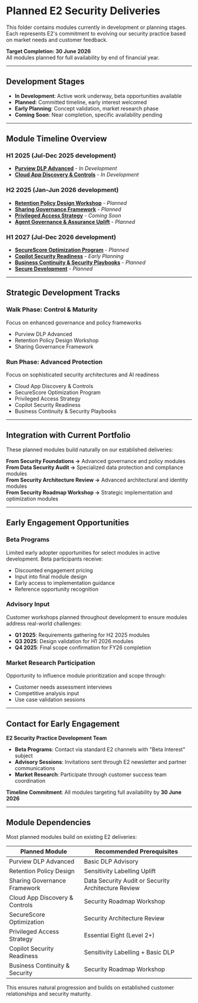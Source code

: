 # Planned E2 Security Deliveries

This folder contains modules currently in development or planning stages. Each represents E2's commitment to evolving our security practice based on market needs and customer feedback.

**Target Completion: 30 June 2026**  
All modules planned for full availability by end of financial year.

---

## Development Stages

- **In Development**: Active work underway, beta opportunities available
- **Planned**: Committed timeline, early interest welcomed  
- **Early Planning**: Concept validation, market research phase
- **Coming Soon**: Near completion, specific availability pending

---

## Module Timeline Overview

### H1 2025 (Jul-Dec 2025 development)
- **[Purview DLP Advanced](./Purview_DLP_Advanced.md)** - *In Development*
- **[Cloud App Discovery & Controls](./Cloud_App_Discovery_Controls.md)** - *In Development*

### H2 2025 (Jan-Jun 2026 development)  
- **[Retention Policy Design Workshop](./Retention_Policy_Design.md)** - *Planned*
- **[Sharing Governance Framework](./Sharing_Governance_Framework.md)** - *Planned*
- **[Privileged Access Strategy](./Privileged_Access_Strategy.md)** - *Coming Soon*
- **[Agent Governance & Assurance Uplift](https://github.com/annathan/EngageSquared/blob/main/planned-deliveries/Agent_Governance_%26_Assurance_Uplift.md)** - *Planned*

### H1 2027 (Jul-Dec 2026 development)
- **[SecureScore Optimization Program](./SecureScore_Optimization_Program.md)** - *Planned*
- **[Copilot Security Readiness](./Copilot_Security_Readiness.md)** - *Early Planning*
- **[Business Continuity & Security Playbooks](./Business_Continuity_Security_Playbooks.md)** - *Planned*
- **[Secure Development](https://github.com/annathan/EngageSquared/blob/main/planned-deliveries/Secure_Development.md)** - *Planned* 

---

## Strategic Development Tracks

### Walk Phase: Control & Maturity
Focus on enhanced governance and policy frameworks
- Purview DLP Advanced
- Retention Policy Design Workshop  
- Sharing Governance Framework

### Run Phase: Advanced Protection  
Focus on sophisticated security architectures and AI readiness
- Cloud App Discovery & Controls
- SecureScore Optimization Program
- Privileged Access Strategy
- Copilot Security Readiness
- Business Continuity & Security Playbooks

---

## Integration with Current Portfolio

These planned modules build naturally on our established deliveries:

**From Security Foundations →** Advanced governance and policy modules  
**From Data Security Audit →** Specialized data protection and compliance modules  
**From Security Architecture Review →** Advanced architectural and identity modules  
**From Security Roadmap Workshop →** Strategic implementation and optimization modules

---

## Early Engagement Opportunities

### Beta Programs
Limited early adopter opportunities for select modules in active development. Beta participants receive:
- Discounted engagement pricing
- Input into final module design
- Early access to implementation guidance
- Reference opportunity recognition

### Advisory Input
Customer workshops planned throughout development to ensure modules address real-world challenges:
- **Q1 2025**: Requirements gathering for H2 2025 modules
- **Q3 2025**: Design validation for H1 2026 modules
- **Q4 2025**: Final scope confirmation for FY26 completion

### Market Research Participation
Opportunity to influence module prioritization and scope through:
- Customer needs assessment interviews
- Competitive analysis input
- Use case validation sessions

---

## Contact for Early Engagement

**E2 Security Practice Development Team**

- **Beta Programs**: Contact via standard E2 channels with "Beta Interest" subject
- **Advisory Sessions**: Invitations sent through E2 newsletter and partner communications
- **Market Research**: Participate through customer success team coordination

**Timeline Commitment**: All modules targeting full availability by **30 June 2026**

---

## Module Dependencies

Most planned modules build on existing E2 deliveries:

| Planned Module | Recommended Prerequisites |
|----------------|---------------------------|
| Purview DLP Advanced | Basic DLP Advisory |
| Retention Policy Design | Sensitivity Labelling Uplift |
| Sharing Governance Framework | Data Security Audit or Security Architecture Review |
| Cloud App Discovery & Controls | Security Roadmap Workshop |
| SecureScore Optimization | Security Architecture Review |
| Privileged Access Strategy | Essential Eight (Level 2+) |
| Copilot Security Readiness | Sensitivity Labelling + Basic DLP |
| Business Continuity & Security | Security Roadmap Workshop |

This ensures natural progression and builds on established customer relationships and security maturity.
